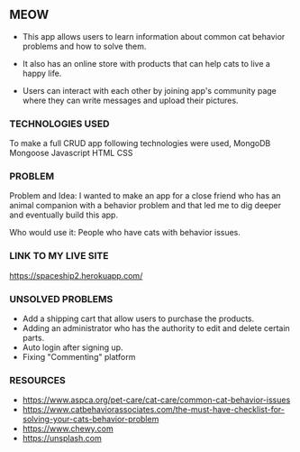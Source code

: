 ## MEOW

+ This app allows users to learn information about common cat behavior problems and how to solve them.

+ It also has an online store with products that can help cats to live a happy life.

+ Users can interact with each other by joining app's community page where they can write messages and upload their pictures.


### TECHNOLOGIES USED

To make a full CRUD app following technologies were used,
MongoDB
Mongoose
Javascript
HTML
CSS

### PROBLEM

Problem and Idea: I wanted to make an app for a close friend who has an animal companion with a behavior problem and that led me to dig deeper and eventually build this app.

Who would use it: People who have cats with behavior issues.

### LINK TO MY LIVE SITE

https://spaceship2.herokuapp.com/

### UNSOLVED PROBLEMS

+ Add a shipping cart that allow users to purchase the products.
+ Adding an administrator who has the authority to edit and delete certain parts.
+ Auto login after signing up.
+ Fixing "Commenting" platform

### RESOURCES

+ https://www.aspca.org/pet-care/cat-care/common-cat-behavior-issues
+ https://www.catbehaviorassociates.com/the-must-have-checklist-for-solving-your-cats-behavior-problem
+ https://www.chewy.com
+ https://unsplash.com
